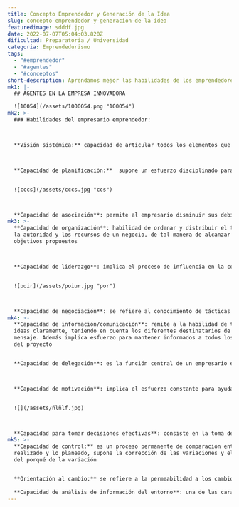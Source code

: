 ```yaml
---
title: Concepto Emprendedor y Generación de la Idea
slug: concepto-emprendedor-y-generacion-de-la-idea
featuredimage: sdddf.jpg
date: 2022-07-07T05:04:03.820Z
dificultad: Preparatoria / Universidad
categoria: Emprendedurismo
tags:
  - "#emprendedor"
  - "#agentes"
  - "#conceptos"
short-description: Aprendamos mejor las habilidades de los emprendedores en este post
mk1: |-
  ## AGENTES EN LA EMPRESA INNOVADORA

  ![10054](/assets/1000054.png "100054")
mk2: >-
  ### Habilidades del empresario emprendedor:



  **Visión sistémica:** capacidad de articular todos los elementos que componen a negocio para tener una mejor calidad de toma de decisiones



  **Capacidad de planificación:**  supone un esfuerzo disciplinado para generar decisiones y acciones que definan y orienten un negocio, la definición de objetivos medibles, estrategias y planes de acción


  ![cccs](/assets/cccs.jpg "ccs")



  **Capacidad de asociación**: permite al empresario disminuir sus debilidades y apuntalar sus fortalezas a partir de la consolidación de una red de valor con diferentes actores como proveedores, clientes y competidores, entre otros
mk3: >-
  **Capacidad de organización**: habilidad de ordenar y distribuir el trabajo,
  la autoridad y los recursos de un negocio, de tal manera de alcanzar los
  objetivos propuestos



  **Capacidad de liderazgo**: implica el proceso de influencia en la conducta de otros para que voluntariamente adscriban a los objetivos del negocio


  ![poir](/assets/poiur.jpg "por")



  **Capacidad de negociación**: se refiere al conocimiento de tácticas y estrategias y la capacidad de llegar a acuerdos beneficiosos en diferentes escenarios de poder
mk4: >-
  **Capacidad de información/comunicación**: remite a la habilidad de transmitir
  ideas claramente, teniendo en cuenta los diferentes destinatarios de un
  mensaje. Además implica esfuerzo para mantener informados a todos los miembros
  del proyecto


  **Capacidad de delegación**: es la función central de un empresario e implica hacer cosas por intermedio de otras personas, de tal manera de poder concentrar su tiempo en actividades de gestión y planificación.



  **Capacidad de motivación**: implica el esfuerzo constante para ayudar a las personas a encontrar motivos que los inviten a sumarse al proyecto, alineando los objetivos personales a los del negocio


  ![](/assets/ñlñlf.jpg)



  **Capacidad para tomar decisiones efectivas**: consiste en la toma de decisiones de alta calidad en cuanto a objetividad y creatividad, pero también refiere a la capacidad de lograr una alta aceptación por parte de la gente que debe implementarla
mk5: >-
  **Capacidad de control:** es un proceso permanente de comparación entre lo
  realizado y lo planeado, supone la corrección de las variaciones y el análisis
  del porqué de la variación


  **Orientación al cambio:** se refiere a la permeabilidad a los cambios, incluyendo innovación y consideración del riesgo, además implica la capacidad de aprender y desaprender
  
  **Capacidad de análisis de información del entorno**: una de las características de los mercados actuales es su alto grado de movilidad y cambio. Esta circunstancia enfatiza la imperiosa necesidad para el empresario de practicar un trabajo de inteligencia continuo y profundo
---
```

